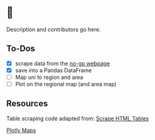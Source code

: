 # 🥑

Description and contributors go here.

## To-Dos

- [x] scrape data from the [no-gp webpage](https://nogreenpassdocenti.wordpress.com/)
- [x] save into a Pandas DataFrame
- [ ] Map uni to region and area
- [ ] Plot on the regional map (and area map)

## Resources

Table scraping code adapted from: [Scrape HTML Tables](https://towardsdatascience.com/web-scraping-html-tables-with-python-c9baba21059)

[Plotly Maps](https://plotly.com/python/maps/)
